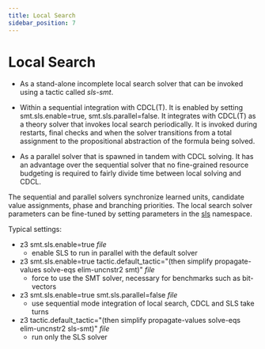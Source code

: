 ```yaml
---
title: Local Search
sidebar_position: 7
---
```



# Local Search

* As a stand-alone incomplete local search solver that can be invoked using a tactic called _sls-smt_.


* Within a sequential integration with CDCL(T). It is enabled by setting <t>smt.sls.enable=true, smt.sls.parallel=false</t>.
  It integrates with CDCL(T) as a theory solver that invokes local search periodically. It is invoked during restarts, 
  final checks and when the solver transitions from a total assignment to the propositional abstraction of the formula being solved.

* As a parallel solver that is spawned in tandem with CDCL solving. It has an advantage over the sequential
  solver that no fine-grained resource budgeting is required to fairly divide time between local solving and CDCL.

The sequential and parallel solvers synchronize learned units, candidate value assignments,
phase and branching priorities. 
The local search solver parameters can be fine-tuned by setting parameters in the [sls](Parameters#sls) namespace.

Typical settings:

* z3 smt.sls.enable=true _file_
  - enable SLS to run in parallel with the default solver
* z3 smt.sls.enable=true tactic.default_tactic="(then simplify propagate-values solve-eqs elim-uncnstr2 smt)" _file_
  - force to use the SMT solver, necessary for benchmarks such as bit-vectors 
* z3 smt.sls.enable=true smt.sls.parallel=false _file_
  - use sequential mode integration of local search, CDCL and SLS take turns
* z3 tactic.default_tactic="(then simplify propagate-values solve-eqs elim-uncnstr2 sls-smt)" _file_
  - run only the SLS solver

